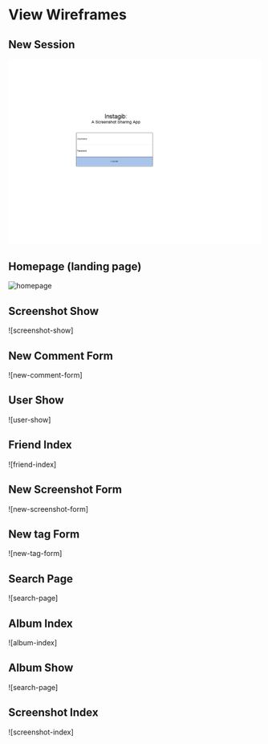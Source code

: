 # View Wireframes

## New Session
![new-session]

## Homepage (landing page)
![homepage]

## Screenshot Show
![screenshot-show]

## New Comment Form
![new-comment-form]

## User Show
![user-show]

## Friend Index 
![friend-index]

## New Screenshot Form
![new-screenshot-form]

## New tag Form
![new-tag-form]

## Search Page
![search-page]

## Album Index 
![album-index]

## Album Show
![search-page]

## Screenshot Index 
![screenshot-index]

[new-session]: ./wireframes/new_session.png.png
[homepage]: ./wireframes/feed_show.png
[blog-show]: ./wireframes/blog_show.png
[post-show]: ./wireframes/post_show.png
[post-form]: ./wireframes/post_form.png
[search-results]: ./wireframes/search_results.png

